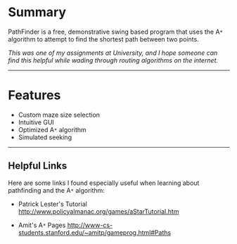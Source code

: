 # Summary #

PathFinder is a free, demonstrative swing based program that uses the A`*` algorithm to attempt to find the shortest path between two points.

_This was one of my assignments at University, and I hope someone can find this helpful while wading through routing algorithms on the internet._


---


# Features #

  * Custom maze size selection
  * Intuitive GUI
  * Optimized A`*` algorithm
  * Simulated seeking



---


## Helpful Links ##

Here are some links I found especially useful when learning about pathfinding and the A`*` algorithm:

  * Patrick Lester's Tutorial http://www.policyalmanac.org/games/aStarTutorial.htm

  * Amit's A`*` Pages http://www-cs-students.stanford.edu/~amitp/gameprog.html#Paths